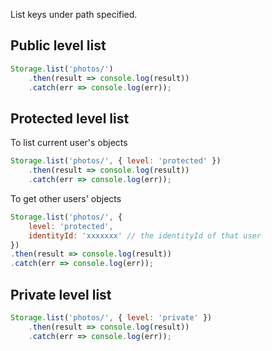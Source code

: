 List keys under path specified.

## Public level list

```javascript
Storage.list('photos/')
    .then(result => console.log(result))
    .catch(err => console.log(err));
```

## Protected level list

To list current user's objects
```javascript
Storage.list('photos/', { level: 'protected' })
    .then(result => console.log(result))
    .catch(err => console.log(err));
```

To get other users' objects
```javascript
Storage.list('photos/', { 
    level: 'protected', 
    identityId: 'xxxxxxx' // the identityId of that user
})
.then(result => console.log(result))
.catch(err => console.log(err));
```

## Private level list

```javascript
Storage.list('photos/', { level: 'private' })
    .then(result => console.log(result))
    .catch(err => console.log(err));
```
